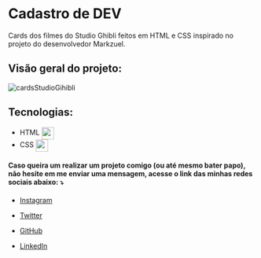 # Cadastro de DEV

Cards dos filmes do Studio Ghibli feitos em HTML e CSS inspirado no projeto do desenvolvedor Markzuel. 

## Visão geral do projeto:
![cardsStudioGihibli](https://user-images.githubusercontent.com/70456452/162589782-3dc405b9-a542-48ee-beaf-42ad7f969c53.png)

## Tecnologias:

- HTML <img align="center" height="25" src="https://cdn-icons-png.flaticon.com/512/732/732212.png">
- CSS <img align="center" height="25" src="https://cdn4.iconfinder.com/data/icons/iconsimple-programming/512/css-512.png">

#### Caso queira um  realizar um projeto comigo (ou até mesmo bater papo), não hesite em me enviar uma mensagem, acesse o link das minhas redes sociais abaixo: ⤵️

- [Instagram](instagram.com/celycodes)

- [Twitter](twitter.com/ceIenny)

- [GitHub](https://github.com/celenny)

- [LinkedIn](https://www.linkedin.com/in/celenny)
